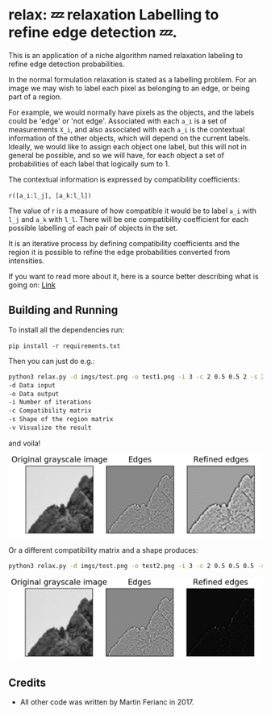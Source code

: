 # relax: 💤 relaxation Labelling to refine edge detection 💤.

This is an application of a niche algorithm named relaxation labeling to refine edge detection probabilities.

In the normal formulation relaxation is stated as a labelling problem. For an image we may wish to label each pixel as belonging to an edge, or being part of a region.

For example, we would normally have pixels as the objects, and the labels could be 'edge' or 'not edge'. Associated with each `a_i` is a set of measurements `X_i`, and also associated with each `a_i` is the contextual information of the other objects, which will depend on the current labels. Ideally, we would like to assign each object one label, but this will not in general be possible, and so we will have, for each object a set of probabilities of each label that logically sum to 1.

The contextual information is expressed by compatibility coefficients:

`r([a_i:l_j], [a_k:l_l])`

The value of r is a measure of how compatible it would be to label `a_i` with `l_j` and `a_k` with `l_l`. There will be one compatibility coefficient for each possible labelling of each pair of objects in the set.

It is an iterative process by defining compatibility coefficients and the region it is possible to refine the edge probabilities converted from intensities.

If you want to read more about it, here is a source better describing what is going on: [Link](http://users.cs.cf.ac.uk/Dave.Marshall/AI2/node188.html)

## Building and Running
To install all the dependencies run:

`pip install -r requirements.txt`

Then you can just do e.g.:

```bash
python3 relax.py -d imgs/test.png -o test1.png -i 3 -c 2 0.5 0.5 2 -s 3 -v 1
-d Data input
-o Data output
-i Number of iterations
-c Compatibility matrix
-s Shape of the region matrix
-v Visualize the result
```
and voila!

![Sharpening](imgs/test1.png)

Or a different compatibility matrix and a shape produces:

```bash
python3 relax.py -d imgs/test.png -o test2.png -i 3 -c 2 0.5 0.5 0.5 -s 5 -v 1
```

![Pure edge detection](imgs/test2.png)

## Credits
- All other code was written by Martin Ferianc in 2017.
